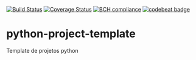 [![Build Status](https://travis-ci.com/afonsoaugusto/python-project-template.svg?branch=master)](https://travis-ci.com/afonsoaugusto/python-project-template)
[![Coverage Status](https://coveralls.io/repos/github/afonsoaugusto/python-project-template/badge.svg?branch=master)](https://coveralls.io/github/afonsoaugusto/python-project-template?branch=master)
[![BCH compliance](https://bettercodehub.com/edge/badge/afonsoaugusto/python-project-template?branch=master)](https://bettercodehub.com/)
[![codebeat badge](https://codebeat.co/badges/45c7e67a-ea4f-41e1-a46f-32c1b2ae7a75)](https://codebeat.co/projects/github-com-afonsoaugusto-python-project-template-master)

# python-project-template
Template de projetos python
